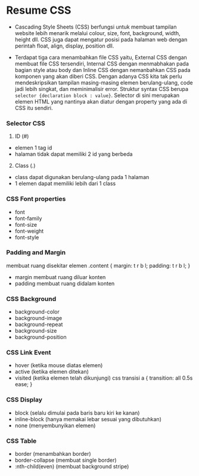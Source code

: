 # Resume CSS

- Cascading Style Sheets (CSS) berfungsi untuk membuat tampilan website lebih menarik melalui colour, size, font, background, width, height dll. CSS juga dapat mengatur posisi pada halaman web dengan perintah float, align, display, position dll.

- Terdapat tiga cara menambahkan file CSS yaitu, External CSS dengan membuat file CSS tersendiri, Internal CSS dengan menmabhakan pada bagian style atau body dan Inline CSS dengan nemanbahkan CSS pada komponen yang akan diberi CSS. Dengan adanya CSS kita tak perlu mendeskripsikan tampilan masing-masing elemen berulang-ulang, code jadi lebih singkat, dan meminimalisir error. Struktur syntax CSS berupa `selector {declaration block : value}`. Selector di sini merupakan elemen HTML yang nantinya akan diatur dengan property yang ada di CSS itu sendiri.

### Selector CSS

1. ID (#)

- elemen 1 tag id
- halaman tidak dapat memiliki 2 id yang berbeda

2. Class (.)

- class dapat digunakan berulang-ulang pada 1 halaman
- 1 elemen dapat memiliki lebih dari 1 class

### CSS Font properties

- font
- font-family
- font-size
- font-weight
- font-style

### Padding and Margin

membuat ruang disekitar elemen .content { margin: t r b l; padding: t r b l; }

- margin membuat ruang diluar konten
- padding membuat ruang didalam konten

### CSS Background

- background-color
- background-image
- background-repeat
- background-size
- background-position

### CSS Link Event

- hover (ketika mouse diatas elemen)
- active (ketika elemen ditekan)
- visited (ketika elemen telah dikunjungi) css transisi a { transition: all 0.5s ease; }

### CSS Display

- block (selalu dimulai pada baris baru kiri ke kanan)
- inline-block (hanya memakai lebar sesuai yang dibutuhkan)
- none (menyembunyikan elemen)

### CSS Table

- border (menambahkan border)
- border-collapse (membuat single border)
- :nth-child(even) (membuat background stripe)
